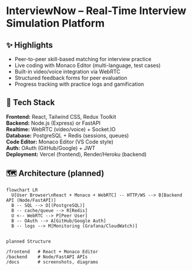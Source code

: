 # InterviewNow – Real-Time Interview Simulation Platform

## ✨ Highlights
- Peer-to-peer skill-based matching for interview practice  
- Live coding with Monaco Editor (multi-language, test cases)  
- Built-in video/voice integration via WebRTC  
- Structured feedback forms for peer evaluation  
- Progress tracking with practice logs and gamification  

## 🧱 Tech Stack
**Frontend:** React, Tailwind CSS, Redux Toolkit  
**Backend:** Node.js (Express) or FastAPI  
**Realtime:** WebRTC (video/voice) + Socket.IO  
**Database:** PostgreSQL + Redis (sessions, queues)  
**Code Editor:** Monaco Editor (VS Code style)  
**Auth:** OAuth (GitHub/Google) + JWT  
**Deployment:** Vercel (frontend), Render/Heroku (backend)  

## 🗺️ Architecture (planned)
```mermaid
flowchart LR
  U[User Browser\nReact + Monaco + WebRTC] -- HTTP/WS --> B[Backend API (Node/FastAPI)]
  B -- SQL --> D[(PostgreSQL)]
  B -- cache/queue --> R[Redis]
  U <-- WebRTC --> P[Peer User]
  B -- OAuth --> A[GitHub/Google Auth]
  B -- logs --> M[Monitoring (Grafana/CloudWatch)]


planned Structure

/frontend   # React + Monaco Editor
/backend    # Node/FastAPI APIs
/docs       # screenshots, diagrams
